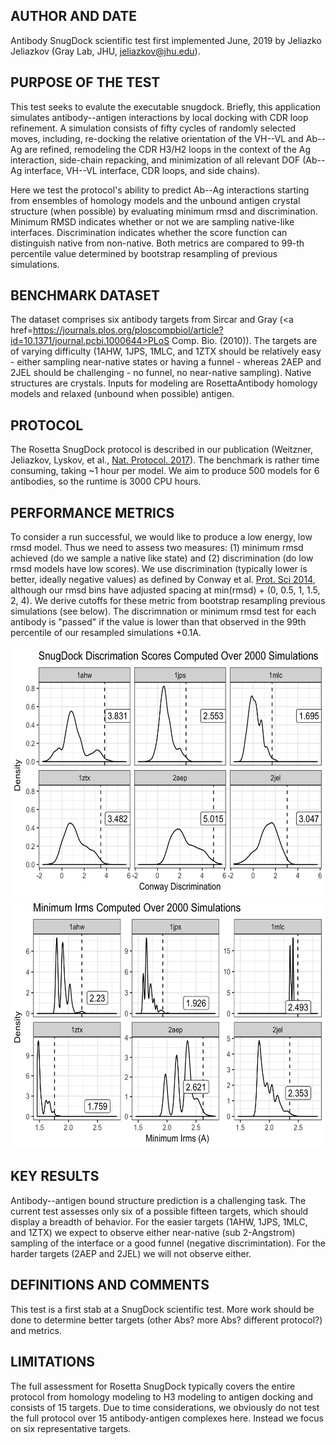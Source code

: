 ## AUTHOR AND DATE
Antibody SnugDock scientific test first implemented June, 2019 by Jeliazko Jeliazkov (Gray Lab, JHU, jeliazkov@jhu.edu).

## PURPOSE OF THE TEST
This test seeks to evalute the executable snugdock. Briefly, this application simulates antibody--antigen interactions by local docking with CDR loop refinement. A simulation consists of fifty cycles of randomly selected moves, including, re-docking the relative orientation of the VH--VL and Ab--Ag are refined, remodeling the CDR H3/H2 loops in the context of the Ag interaction, side-chain repacking, and minimization of all relevant DOF (Ab--Ag interface, VH--VL interface, CDR loops, and side chains).

Here we test the protocol's ability to predict Ab--Ag interactions starting from ensembles of homology models and the unbound antigen crystal structure (when possible) by evaluating minimum rmsd and discrimination. Minimum RMSD indicates whether or not we are sampling native-like interfaces. Discrimination indicates whether the score function can distinguish native from non-native. Both metrics are compared to 99-th percentile value determined by bootstrap resampling of previous simulations.

## BENCHMARK DATASET
The dataset comprises six antibody targets from Sircar and Gray (<a href=https://journals.plos.org/ploscompbiol/article?id=10.1371/journal.pcbi.1000644>PLoS Comp. Bio. (2010)</a>). The targets are of varying difficulty (1AHW, 1JPS, 1MLC, and 1ZTX should be relatively easy - either sampling near-native states or having a funnel - whereas 2AEP and 2JEL should be challenging - no funnel, no near-native sampling). Native structures are crystals. Inputs for modeling are RosettaAntibody homology models and relaxed (unbound when possible) antigen.

## PROTOCOL
The Rosetta SnugDock protocol is described in our publication (Weitzner, Jeliazkov, Lyskov, et al., <a href=https://www.ncbi.nlm.nih.gov/pmc/articles/PMC5739521> Nat. Protocol. 2017</a>). The benchmark is rather time consuming, taking ~1 hour per model. We aim to produce 500 models for 6 antibodies, so the runtime is 3000 CPU hours.

## PERFORMANCE METRICS
To consider a run successful,  we would like to produce a low energy, low rmsd model. Thus we need to assess two measures: (1) minimum rmsd achieved (do we sample a native like state) and (2) discrimination (do low rmsd models have low scores). We use discrimination (typically lower is better, ideally negative values) as defined by Conway et al. <a href=https://www.ncbi.nlm.nih.gov/pubmed/24265211> Prot. Sci 2014</a>, although our rmsd bins have adjusted spacing at min(rmsd) + (0, 0.5, 1, 1.5, 2, 4). We derive cutoffs for these metric from bootstrap resampling previous simulations (see below). The discrimnation or minimum rmsd test for each antibody is "passed" if the value is lower than that observed in the 99th percentile of our resampled simulations +0.1A.

<img src="sd_discrim.png" width="600" height="400">
<img src="sd_min_irms.png" width="600" height="400">

## KEY RESULTS
Antibody--antigen bound structure prediction is a challenging task. The current test assesses only six of a possible fifteen targets, which should display a breadth of behavior. For the easier targets (1AHW, 1JPS, 1MLC, and 1ZTX) we expect to observe either near-native (sub 2-Angstrom) sampling of the interface or a good funnel (negative discrimintation). For the harder targets (2AEP and 2JEL) we will not observe either.

## DEFINITIONS AND COMMENTS
This test is a first stab at a SnugDock scientific test. More work should be done to determine better targets (other Abs? more Abs? different protocol?) and metrics.

## LIMITATIONS
The full assessment for Rosetta SnugDock typically covers the entire protocol from homology modeling to H3 modeling to antigen docking and consists of 15 targets. Due to time considerations, we obviously do not test the full protocol over 15 antibody-antigen complexes here. Instead we focus on six representative targets.
